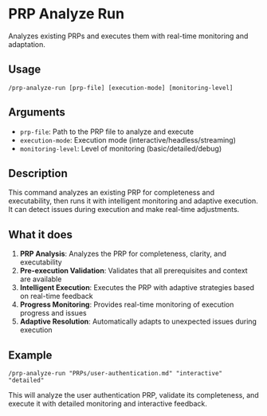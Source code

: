 # PRP Analyze Run

Analyzes existing PRPs and executes them with real-time monitoring and adaptation.

## Usage
`/prp-analyze-run [prp-file] [execution-mode] [monitoring-level]`

## Arguments
- `prp-file`: Path to the PRP file to analyze and execute
- `execution-mode`: Execution mode (interactive/headless/streaming)
- `monitoring-level`: Level of monitoring (basic/detailed/debug)

## Description
This command analyzes an existing PRP for completeness and executability, then runs it with intelligent monitoring and adaptive execution. It can detect issues during execution and make real-time adjustments.

## What it does
1. **PRP Analysis**: Analyzes the PRP for completeness, clarity, and executability
2. **Pre-execution Validation**: Validates that all prerequisites and context are available
3. **Intelligent Execution**: Executes the PRP with adaptive strategies based on real-time feedback
4. **Progress Monitoring**: Provides real-time monitoring of execution progress and issues
5. **Adaptive Resolution**: Automatically adapts to unexpected issues during execution

## Example
```
/prp-analyze-run "PRPs/user-authentication.md" "interactive" "detailed"
```

This will analyze the user authentication PRP, validate its completeness, and execute it with detailed monitoring and interactive feedback.